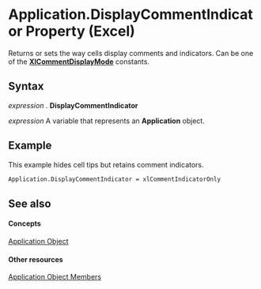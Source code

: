 
# Application.DisplayCommentIndicator Property (Excel)

Returns or sets the way cells display comments and indicators. Can be one of the  **[XlCommentDisplayMode](d0735872-048e-1b1d-ed36-0eff0322eca7.md)** constants.


## Syntax

 _expression_ . **DisplayCommentIndicator**

 _expression_ A variable that represents an **Application** object.


## Example

This example hides cell tips but retains comment indicators.


```vb
Application.DisplayCommentIndicator = xlCommentIndicatorOnly
```


## See also


#### Concepts


[Application Object](19b73597-5cf9-4f56-8227-b5211f657f6f.md)
#### Other resources


[Application Object Members](4cb9ca42-8d07-cc9c-2d80-4eb9a5921e1e.md)
